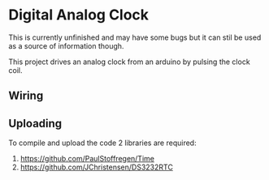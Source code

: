 # Digital Analog Clock
This is currently unfinished and may have some bugs but it can stil be used as a source of information though.

This project drives an analog clock from an arduino by pulsing the clock coil.

## Wiring

## Uploading
To compile and upload the code 2 libraries are required:
1. https://github.com/PaulStoffregen/Time
2. https://github.com/JChristensen/DS3232RTC

